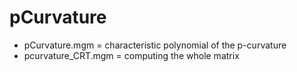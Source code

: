 pCurvature
==========

- pCurvature.mgm = characteristic polynomial of the p-curvature
- pcurvature_CRT.mgm = computing the whole matrix